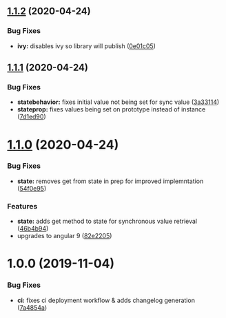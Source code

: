 ## [1.1.2](https://github.com/devlimelabs/ngx-state/compare/v1.1.1...v1.1.2) (2020-04-24)


### Bug Fixes

* **ivy:** disables ivy so library will publish ([0e01c05](https://github.com/devlimelabs/ngx-state/commit/0e01c05f6dd8467aabda4cd9466aceebbaf560a4))

## [1.1.1](https://github.com/devlimelabs/ngx-state/compare/v1.1.0...v1.1.1) (2020-04-24)


### Bug Fixes

* **statebehavior:** fixes initial value not being set for sync value ([3a33114](https://github.com/devlimelabs/ngx-state/commit/3a33114c8840ff5c643f0a20d4e39d8f92afa9bf))
* **stateprop:** fixes values being set on prototype instead of instance ([7d1ed90](https://github.com/devlimelabs/ngx-state/commit/7d1ed9037fb4405ab31f5dde348557d4ab7a9d03))

# [1.1.0](https://github.com/devlimelabs/ngx-state/compare/v1.0.0...v1.1.0) (2020-04-24)


### Bug Fixes

* **state:** removes get from state in prep for improved implemntation ([54f0e95](https://github.com/devlimelabs/ngx-state/commit/54f0e95d85c763e0491607ce1dfdf7b87ccc9327))


### Features

* **state:** adds get method to state for synchronous value retrieval ([46b4b94](https://github.com/devlimelabs/ngx-state/commit/46b4b942b359eea1ef8d2dd563dcfd5d19445f14))
* upgrades to angular 9 ([82e2205](https://github.com/devlimelabs/ngx-state/commit/82e2205aa05725b8925e2d34630a42a2032ebca0))

# 1.0.0 (2019-11-04)


### Bug Fixes

* **ci:** fixes ci deployment workflow & adds changelog generation ([7a4854a](https://github.com/devlimelabs/ngx-state/commit/7a4854a00214361b1039e58982041a00d93e7927))
